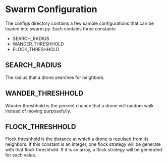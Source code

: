 # Swarm Configuration

The configs directory contains a few sample configurations that can be loaded into swarm.py. Each contains three constants:

 * SEARCH_RADIUS
 * WANDER_THRESHHOLD
 * FLOCK_THRESHHOLD


## SEARCH_RADIUS

The radius that a drone searches for neighbors.


## WANDER_THRESHHOLD

Wander threshhold is the percent chance that a drone will random walk instead of moving purposefully.


## FLOCK_THRESHHOLD

Flock threshhold is the distance at which a drone is repulsed from its neighbors.
If this constant is an integer, one flock strategy will be generate with that flock threshhold. If it is an array, a flock strategy will be generated for each value.
